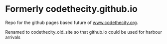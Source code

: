 # Formerly codethecity.github.io
Repo for the github pages based future of www.codethecity.org.

Renamed to codethecity_old_site so that github.io could be used for harbour arrivals
